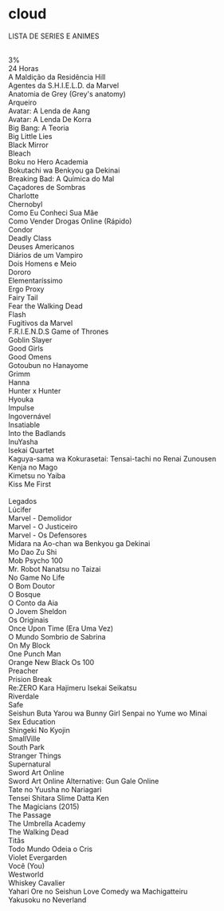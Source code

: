 # cloud
LISTA DE SERIES E ANIMES </br></br>

3%</br>
24 Horas</br>
A Maldição da Residência Hill</br>
Agentes da S.H.I.E.L.D. da Marvel</br>
Anatomia de Grey (Grey's anatomy)</br>
Arqueiro</br>
Avatar: A Lenda de Aang</br>
Avatar: A Lenda De Korra</br>
Big Bang: A Teoria</br>
Big Little Lies</br>
Black Mirror</br>
Bleach</br>
Boku no Hero Academia</br>
Bokutachi wa Benkyou ga Dekinai</br>
Breaking Bad: A Química do Mal</br>
Caçadores de Sombras</br>
Charlotte</br>
Chernobyl</br>
Como Eu Conheci Sua Mãe</br>
Como Vender Drogas Online (Rápido)</br>
Condor</br>
Deadly Class</br>
Deuses Americanos</br>
Diários de um Vampiro</br>
Dois Homens e Meio</br>
Dororo</br>
Elementaríssimo</br>
Ergo Proxy</br>
Fairy Tail</br>
Fear the Walking Dead</br>
Flash</br>
Fugitivos da Marvel</br>
F.R.I.E.N.D.S
Game of Thrones</br>
Goblin Slayer</br>
Good Girls</br>
Good Omens</br>
Gotoubun no Hanayome</br>
Grimm</br>
Hanna</br>
Hunter x Hunter</br>
Hyouka</br>
Impulse</br>
Ingovernável</br>
Insatiable</br>
Into the Badlands</br>
InuYasha</br>
Isekai Quartet</br>
Kaguya-sama wa Kokurasetai: Tensai-tachi no Renai Zunousen</br>
Kenja no Mago</br>
Kimetsu no Yaiba</br>
Kiss Me First </br> </br>
Legados</br>
Lúcifer</br>
Marvel - Demolidor</br>
Marvel - O Justiceiro</br>
Marvel - Os Defensores</br>
Midara na Ao-chan wa Benkyou ga Dekinai</br>
Mo Dao Zu Shi</br>
Mob Psycho 100</br>
Mr. Robot
Nanatsu no Taizai</br>
No Game No Life</br>
O Bom Doutor</br>
O Bosque</br>
O Conto da Aia</br>
O Jovem Sheldon</br>
Os Originais </br>
Once Upon Time (Era Uma Vez)</br>
O Mundo Sombrio de Sabrina</br>
On My Block</br>
One Punch Man</br>
Orange New Black
Os 100</br>
Preacher</br>
Prision Break </br>
Re:ZERO Kara Hajimeru Isekai Seikatsu</br>
Riverdale</br>
Safe</br>
Seishun Buta Yarou wa Bunny Girl Senpai no Yume wo Minai</br>
Sex Education</br>
Shingeki No Kyojin</br>
SmallVille <br>
South Park</br>
Stranger Things</br>
Supernatural </br>
Sword Art Online</br>
Sword Art Online Alternative: Gun Gale Online</br>
Tate no Yuusha no Nariagari</br>
Tensei Shitara Slime Datta Ken</br>
The Magicians (2015)</br>
The Passage</br>
The Umbrella Academy</br>
The Walking Dead</br>
Titãs</br>
Todo Mundo Odeia o Cris</br>
Violet Evergarden</br>
Você (You) </br>
Westworld</br>
Whiskey Cavalier</br>
Yahari Ore no Seishun Love Comedy wa Machigatteiru</br>
Yakusoku no Neverland</br>

